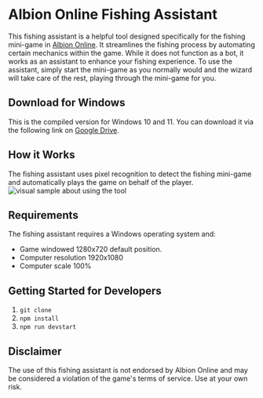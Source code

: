 # Albion Online Fishing Assistant

This fishing assistant is a helpful tool designed specifically for the fishing mini-game in [Albion Online](https://albiononline.com/home). It streamlines the fishing process by automating certain mechanics within the game. While it does not function as a bot, it works as an assistant to enhance your fishing experience. To use the assistant, simply start the mini-game as you normally would and the wizard will take care of the rest, playing through the mini-game for you.

## Download for Windows
This is the compiled version for Windows 10 and 11. You can download it via the following link on  [Google Drive](https://drive.google.com/file/d/1GMLUO0O32QXypwFI4Cf7umsQ8RPazxrg/view?usp=share_link).

## How it Works

The fishing assistant uses pixel recognition to detect the fishing mini-game and automatically plays the game on behalf of the player. 
![visual sample about using the tool](https://media.discordapp.net/attachments/526848348095774721/1088482321893687386/3rnvH9G.png?width=728&height=410)

## Requirements

The fishing assistant requires a Windows operating system and:

- Game windowed 1280x720 default position.
- Computer resolution 1920x1080
- Computer scale 100%

## Getting Started for Developers

1.	`git clone`
2.	`npm install`
3.	`npm run devstart`

## Disclaimer

The use of this fishing assistant is not endorsed by Albion Online and may be considered a violation of the game's terms of service. Use at your own risk.
